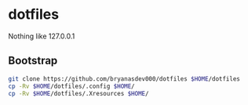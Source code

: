 # dotfiles

Nothing like 127.0.0.1

## Bootstrap

```bash
git clone https://github.com/bryanasdev000/dotfiles $HOME/dotfiles
cp -Rv $HOME/dotfiles/.config $HOME/
cp -Rv $HOME/dotfiles/.Xresources $HOME/
```

